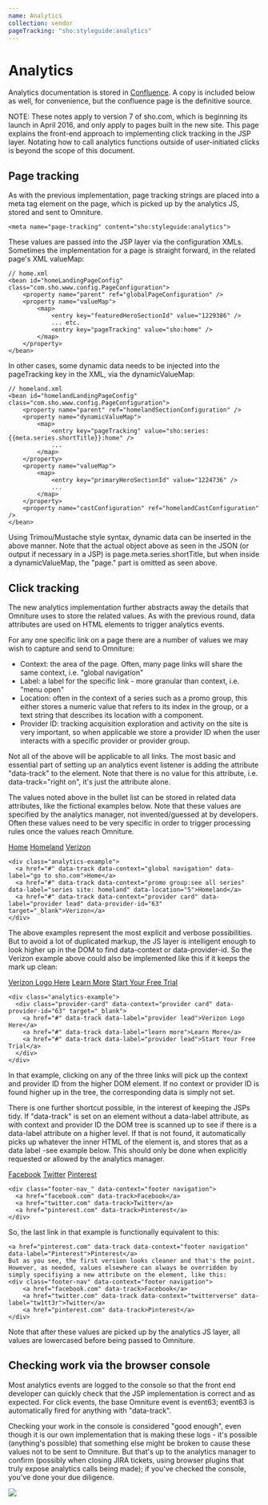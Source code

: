 ```yaml
---
name: Analytics
collection: vendor
pageTracking: "sho:styleguide:analytics"
---
```


# Analytics

Analytics documentation is stored in [Confluence](https://wiki.sho.com/pages/viewpage.action?pageId=18744755). A copy is included below as well, for convenience, but the confluence page is the definitive source.


NOTE: These notes apply to version 7 of sho.com, which is beginning its launch in April 2016, and only apply to pages built in the new site.
This page explains the front-end approach to implementing click tracking in the JSP layer. Notating how to call analytics functions outside of user-initiated clicks is beyond the scope of this document.

## Page tracking
 
As with the previous implementation, page tracking strings are placed into a meta tag element on the page, which is picked up by the analytics JS, stored and sent to Omniture. 

```
<meta name="page-tracking" content="sho:styleguide:analytics">
```

These values are passed into the JSP layer via the configuration XMLs. Sometimes the implementation for a page is straight forward, in the related page's XML valueMap:

```
// home.xml
<bean id="homeLandingPageConfig" class="com.sho.www.config.PageConfiguration">
    <property name="parent" ref="globalPageConfiguration" />
    <property name="valueMap">
        <map>
            <entry key="featuredHeroSectionId" value="1229386" />
            ... etc.
            <entry key="pageTracking" value="sho:home" />
        </map>
    </property>
</bean>
```

In other cases, some dynamic data needs to be injected into the pageTracking key in the XML, via the dynamicValueMap:

```
// homeland.xml
<bean id="homelandLandingPageConfig" class="com.sho.www.config.PageConfiguration">
    <property name="parent" ref="homelandSectionConfiguration" />
    <property name="dynamicValueMap">
        <map>
            <entry key="pageTracking" value="sho:series:{{meta.series.shortTitle}}:home" />
            ...
        </map>
    </property>
    <property name="valueMap">
        <map>
            <entry key="primaryHeroSectionId" value="1224736" />
            ...            
        </map>
    </property>
    <property name="castConfiguration" ref="homelandCastConfiguration" />
</bean>
```

Using Trimou/Mustache style syntax, dynamic data can be inserted in the above manner. Note that the actual object above as seen in the JSON (or output if necessary in a JSP) is page.meta.series.shortTitle, but when inside a dynamicValueMap, the "page." part is omitted as seen above.

## Click tracking

The new analytics implementation further abstracts away the details that Omniture uses to store the related values. As with the previous round, data attributes are used on HTML elements to trigger analytics events.

For any one specific link on a page there are a number of values we may wish to capture and send to Omniture:
 
- Context: the area of the page. Often, many page links will share the same context, i.e. "global navigation"
- Label: a label for the specific link - more granular than context, i.e. "menu open"
- Location: often in the context of a series such as a promo group, this either stores a numeric value that refers to its index in the group, or a text string that describes its location with a component.
- Provider ID: tracking acquisition exploration and activity on the site is very important, so when applicable we store a provider ID when the user interacts with a specific provider or provider group.

Not all of the above will be applicable to all links.
The most basic and essential part of setting up an analytics event listener is adding the attribute "data-track" to the element. Note that there is no value for this attribute, i.e. data-track="right on", it's just the attribute alone.
 
The values noted above in the bullet list can be stored in related data attributes, like the fictional examples below. Note that these values are specified by the analytics manager, not invented/guessed at by developers. Often these values need to be very specific in order to trigger processing rules once the values reach Omniture.

<div class="analytics-example">
  <a href="#" data-track data-context="global navigation" data-label="go to sho.com">Home</a>
  <a href="#" data-track data-context="promo group:see all series" data-label="series site: homeland" data-location="5">Homeland</a>
  <a href="#" data-track data-context="provider card" data-label="provider lead" data-provider-id="63" target="_blank">Verizon</a> 
</div>

```
<div class="analytics-example">
  <a href="#" data-track data-context="global navigation" data-label="go to sho.com">Home</a>
  <a href="#" data-track data-context="promo group:see all series" data-label="series site: homeland" data-location="5">Homeland</a>
  <a href="#" data-track data-context="provider card" data-label="provider lead" data-provider-id="63" target="_blank">Verizon</a> 
</div>
```

The above examples represent the most explicit and verbose possibilities. But to avoid a lot of duplicated markup, the JS layer is intelligent enough to look higher up in the DOM to find data-context or data-provider-id. So the Verizon example above could also be implemented like this if it keeps the mark up clean:

<div class="analytics-example">
  <div class="provider-card" data-context="provider card" data-provider-id="63" target="_blank">
    <a href="#" data-track data-label="provider lead">Verizon Logo Here</a>
    <a href="#" data-track data-label="learn more">Learn More</a>
    <a href="#" data-track data-label="provider lead">Start Your Free Trial</a>
  </div>
</div>

```
<div class="analytics-example">
  <div class="provider-card" data-context="provider card" data-provider-id="63" target="_blank">
    <a href="#" data-track data-label="provider lead">Verizon Logo Here</a>
    <a href="#" data-track data-label="learn more">Learn More</a>
    <a href="#" data-track data-label="provider lead">Start Your Free Trial</a>
  </div>
</div>
```
In that example, clicking on any of the three links will pick up the context and provider ID from the higher DOM element. If no context or provider ID is found higher up in the tree, the corresponding data is simply not set.

There is one further shortcut possible, in the interest of keeping the JSPs tidy. If "data-track" is set on an element without a data-label attribute, as with context and provider ID the DOM tree is scanned up to see if there is a data-label attribute on a higher level. If that is not found, it automatically picks up whatever the inner HTML of the element is, and stores that as a data label -see example below. This should only be done when explicitly requested or allowed by the analytics manager.  

<div class="analytics-example">
  <div class="footer-nav_" data-context="footer navigation">
    <a href="facebook.com" data-track>Facebook</a>
    <a href="twitter.com" data-track>Twitter</a>
    <a href="pinterest.com" data-track>Pinterest</a>
  </div>
</div>

```
<div class="footer-nav_" data-context="footer navigation">
  <a href="facebook.com" data-track>Facebook</a>
  <a href="twitter.com" data-track>Twitter</a>
  <a href="pinterest.com" data-track>Pinterest</a>
</div>
```

So, the last link in that example is functionally equivalent to this:

```
<a href="pinterest.com" data-track data-context="footer navigation" data-label="Pinterest">Pinterest</a>
But as you see, the first version looks cleaner and that's the point. However, as needed, values elsewhere can always be overridden by simply specifiying a new attribute on the element, like this:
<div class="footer-nav" data-context="footer navigation">
    <a href="facebook.com" data-track>Facebook</a>
    <a href="twitter.com" data-track data-context="twitterverse" data-label="tw1tt3r">Twitter</a>
    <a href="pinterest.com" data-track>Pinterest</a>
</div>
```
Note that after these values are picked up by the analytics JS layer, all values are lowercased before being passed to Omniture.
 
## Checking work via the browser console

Most analytics events are logged to the console so that the front end developer can quickly check that the JSP implementation is correct and as expected. For click events, the base Omniture event is event63; event63 is automatically fired for anything with "data-track".

Checking your work in the console is considered "good enough", even though it is our own implementation that is making these logs - it's possible (anything's possible) that something else might be broken to cause these values not to be sent to Omniture. But that's up to the analytics manager to confirm (possibly when closing JIRA tickets, using browser plugins that truly expose analytics calls being made); if you've checked the console, you've done your due diligence.

<img src="https://wiki.sho.com/download/attachments/18744755/image2016-4-26%2011%3A43%3A2.png?version=1&modificationDate=1461685363000&api=v2]" />
 